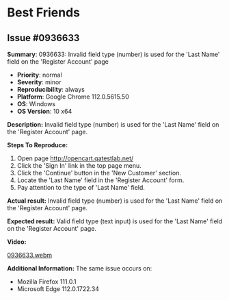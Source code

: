 # Best Friends

## Issue #0936633

**Summary**: 0936633: Invalid field type (number) is used for the 'Last Name' field on the 'Register Account' page

- **Priority**: normal
- **Severity**: minor
- **Reproducibility**: always
- **Platform**: Google Chrome 112.0.5615.50
- **OS**: Windows
- **OS Version**: 10 x64

**Description:** Invalid field type (number) is used for the 'Last Name' field on the 'Register Account' page.

**Steps To Reproduce:**

1. Open page http://opencart.qatestlab.net/
2. Click the 'Sign In' link in the top page menu.
3. Click the 'Continue' button in the 'New Customer' section.
4. Locate the 'Last Name' field in the 'Register Account' form.
5. Pay attention to the type of 'Last Name' field.

**Actual result:** Invalid field type (number) is used for the 'Last Name' field on the 'Register Account' page.

**Expected result:** Valid field type (text input) is used for the 'Last Name' field on the 'Register Account' page.

**Video:**

[0936633.webm](https://user-images.githubusercontent.com/1151664/235080237-01bd67ca-c730-4a50-9409-6e2deaf7bc40.webm)

**Additional Information:** The same issue occurs on:

- Mozilla Firefox 111.0.1
- Microsoft Edge 112.0.1722.34

